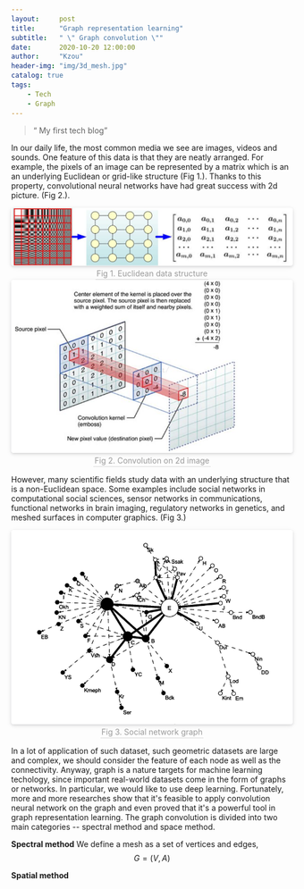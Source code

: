 ```yaml
---
layout:     post
title:      "Graph representation learning"
subtitle:   " \" Graph convolution \""
date:       2020-10-20 12:00:00
author:     "Kzou"
header-img: "img/3d_mesh.jpg"
catalog: true
tags:
    - Tech
    - Graph
---
```


> “ My first tech blog”


In our daily life, the most common media we see are images, videos and sounds. One feature of this data is that they are neatly arranged. For example, the pixels of an image can be represented by a matrix which is an an underlying Euclidean or grid-like structure (Fig 1.). Thanks to this property, convolutional neural networks have had great success with 2d picture. (Fig 2.). <br>

<center>
    <img style="border-radius: 0.3125em;
    box-shadow: 0 2px 4px 0 rgba(34,36,38,.12),0 2px 10px 0 rgba(34,36,38,.08);" 
    src="/img/euclidean_data_structure.png">
    <br>
    <div style="color:orange; border-bottom: 1px solid #d9d9d9;
    display: inline-block;
    color: #999;
    padding: 2px;">Fig 1. Euclidean data structure</div>
</center>


<center>
    <img style="border-radius: 0.3125em;
    box-shadow: 0 2px 4px 0 rgba(34,36,38,.12),0 2px 10px 0 rgba(34,36,38,.08);" 
    src="/img/convolution%20on%202d%20image.jpg">
    <br>
    <div style="color:orange; border-bottom: 1px solid #d9d9d9;
    display: inline-block;
    color: #999;
    padding: 2px;">Fig 2. Convolution on 2d image</div>
</center>

<!--<img src="/img/euclidean_data_structure.png" title="Fig 1. Euclidean data structure" width="400" height="100" />-->
<!--[](/img/euclidean_data_structure.png)-->


However, many scientific fields study data with an underlying structure that is a non-Euclidean space. Some examples include social networks in computational social sciences, sensor networks in communications, functional networks in brain imaging, regulatory networks in genetics, and meshed surfaces in computer graphics. (Fig 3.)

<center>
    <img style="border-radius: 0.3125em;
    box-shadow: 0 2px 4px 0 rgba(34,36,38,.12),0 2px 10px 0 rgba(34,36,38,.08);" 
    src="/img/social_network.jpg">
    <br>
    <div style="color:orange; border-bottom: 1px solid #d9d9d9;
    display: inline-block;
    color: #999;
    padding: 2px;">Fig 3. Social network graph</div>
</center>


In a lot of application of such dataset, such geometric datasets are large and complex, we should consider the feature of each node as well as the connectivity. Anyway, graph is a nature targets for machine learning techology, since important real-world datasets come in the form of graphs or networks. In particular, we would like to use deep learning.
Fortunately, more and more researches show that it's feasible to apply convolution neural network on the graph and even proved that it's a powerful tool in graph representation learning. The graph convolution is divided into two main categories -- spectral method and space method.

<script type="text/javascript" src="http://cdn.mathjax.org/mathjax/latest/MathJax.js?config=default"></script>

**Spectral method**
We define a mesh as a set of vertices and edges, $$G=(V, A)$$

**Spatial method**
